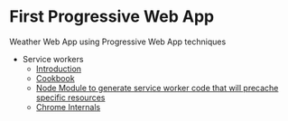 # First Progressive Web App

Weather Web App using Progressive Web App techniques

* Service workers
    * [Introduction](http://www.html5rocks.com/en/tutorials/service-worker/introduction/)
    * [Cookbook](https://serviceworke.rs/)
    * [Node Module to generate service worker code that will precache specific resources](https://github.com/GoogleChrome/sw-precache)
    * [Chrome Internals](chrome://serviceworker-internals/)



